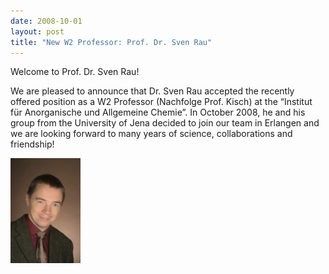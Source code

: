 ```yaml
---
date: 2008-10-01
layout: post
title: "New W2 Professor: Prof. Dr. Sven Rau"
---
```


Welcome to Prof. Dr. Sven Rau! 

We are pleased to announce that Dr. Sven Rau accepted the recently offered position as a W2 Professor (Nachfolge Prof. Kisch) at the “Institut für Anorganische und Allgemeine Chemie”. 
In October 2008, he and his group from the University of Jena decided to join our team in Erlangen and we are looking forward to many years of science, collaborations and friendship!

![Prof. Dr. Sven Rau](/assets/img/2017/Bild_Rau.jpg)
